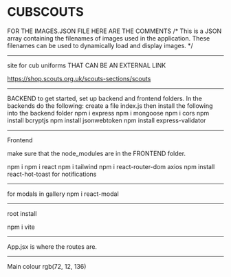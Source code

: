 # CUBSCOUTS
FOR THE IMAGES.JSON FILE HERE ARE THE COMMENTS
/*
  This is a JSON array containing the filenames of images used in the application.
  These filenames can be used to dynamically load and display images.
*/

---------------------------------------------------------------
site for cub uniforms THAT CAN BE AN EXTERNAL LINK

https://shop.scouts.org.uk/scouts-sections/scouts

-----------------------------------------------------
BACKEND
to get started, set up backend and frontend folders. In the backends do the following: 
create a file index.js
then install the following into the backend folder
npm i express
npm i mongoose
npm i cors
npm install bcryptjs
npm install jsonwebtoken
npm install express-validator 

-------------------------------------------
Frontend

 

make sure that the node_modules are in the FRONTEND folder.


npm i 
npm i react
npm i tailwind
npm i react-router-dom axios
npm install react-hot-toast for notifications

--------------------------------------------------
for modals in gallery
npm i react-modal


--------------------------------------------------

root install

npm i vite

-----------------------------------
App.jsx is where the routes are.

-----------------------------------
Main colour rgb(72, 12, 136)